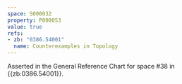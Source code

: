 ```yaml
---
space: S000032
property: P000053
value: true
refs:
- zb: "0386.54001"
  name: Counterexamples in Topology
---
```


Asserted in the General Reference Chart for space #38 in
{{zb:0386.54001}}.
